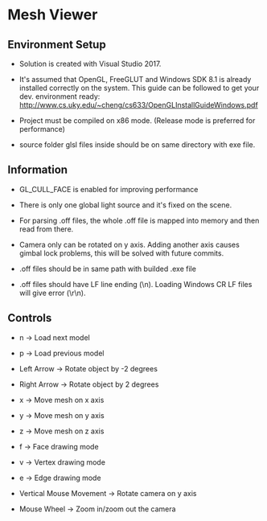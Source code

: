 # Mesh Viewer

## Environment Setup

- Solution is created with Visual Studio 2017.

- It's assumed that OpenGL, FreeGLUT and Windows SDK 8.1 is already installed correctly on the system. This guide can be followed to get your dev. environment ready: http://www.cs.uky.edu/~cheng/cs633/OpenGLInstallGuideWindows.pdf

- Project must be compiled on x86 mode. (Release mode is preferred for performance)

- source folder glsl files inside should be on same directory with exe file.


## Information

- GL_CULL_FACE is enabled for improving performance

- There is only one global light source and it's fixed on the scene.

- For parsing .off files, the whole .off file is mapped into memory and then read from there.

- Camera only can be rotated on y axis. Adding another axis causes gimbal lock problems, this will be solved with future commits.

- .off files should be in same path with builded .exe file

- .off files should have LF line ending (\n). Loading Windows CR LF files will give error (\r\n).


## Controls

- n -> Load next model

- p -> Load previous model

- Left Arrow -> Rotate object by -2 degrees

- Right Arrow -> Rotate object by 2 degrees

- x -> Move mesh on x axis

- y -> Move mesh on y axis

- z -> Move mesh on z axis

- f -> Face drawing mode

- v -> Vertex drawing mode

- e -> Edge drawing mode

- Vertical Mouse Movement -> Rotate camera on y axis

- Mouse Wheel -> Zoom in/zoom out the camera